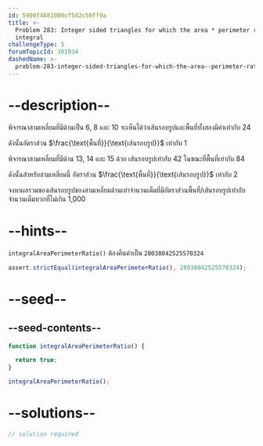 ```yaml
---
id: 5900f4881000cf542c50ff9a
title: >-
  Problem 283: Integer sided triangles for which the area * perimeter ratio is
  integral
challengeType: 5
forumTopicId: 301934
dashedName: >-
  problem-283-integer-sided-triangles-for-which-the-area--perimeter-ratio-is-integral
---
```


# --description--

พิจารณาสามเหลี่ยมที่มีด้านเป็น 6, 8 และ 10 จะเห็นได้ว่าเส้นรอบรูปและพื้นที่ทั้งสองมีค่าเท่ากับ 24

ดังนั้นอัตราส่วน $\frac{\text{พื้นที่}}{\text{เส้นรอบรูป}}$ เท่ากับ 1

พิจารณาสามเหลี่ยมที่มีด้าน 13, 14 และ 15 ด้วย เส้นรอบรูปเท่ากับ 42 ในขณะที่พื้นที่เท่ากับ 84

ดังนั้นสำหรับสามเหลี่ยมนี้ อัตราส่วน $\frac{\text{พื้นที่}}{\text{เส้นรอบรูป}}$ เท่ากับ 2

จงหาผลรวมของเส้นรอบรูปของสามเหลี่ยมด้านเท่าจำนวนเต็มที่มีอัตราส่วนพื้นที่/เส้นรอบรูปเท่ากับจำนวนเต็มบวกที่ไม่เกิน 1,000

# --hints--

`integralAreaPerimeterRatio()` ต้องคืนค่าเป็น `28038042525570324`

```js
assert.strictEqual(integralAreaPerimeterRatio(), 28038042525570324);
```

# --seed--

## --seed-contents--

```js
function integralAreaPerimeterRatio() {

  return true;
}

integralAreaPerimeterRatio();
```

# --solutions--

```js
// solution required
```
